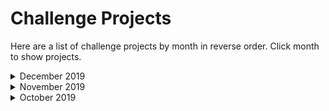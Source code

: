 # Challenge Projects
Here are a list of challenge projects by month in reverse order. Click month to show projects.

<details>
  <summary>December 2019</summary>

## Level 1

### Problem

The [Fibonacci sequence](https://en.wikipedia.org/wiki/Fibonacci_number) is defined by the following rule:

    F(1) = 1
    F(2) = 1
    F(n) = F(n-1) + F(n-2)

or, the next term is the sum of the previous two,

    1, 2, 3, 5, 8, 13, ...

Write a function which takes an integer "n" and outputs the n'th number in the Fibonacci sequence

For example:

    >>> F(6)
    13

### Ideas for Enhancment

There are multiple different ways to implement this, have you tried at least two different ways?

Try printing out the sequence, and see how long it takes to print 1000 terms

    1
    2
    3
    5
    8
    13
    ...

Try modifying your Fibonacci function to produce the [bi-directional sequence](https://en.wikipedia.org/wiki/Fibonacci_number#Sequence_properties) meaning the function is defined for negative numbers and zero too. 

Can you modify the program to print the Tribonaci sequence (first 3 terms are `1` and the next term is the sum of the previous 3 terms) or n-bonaci sequence (first n terms are `1` and the next term is the sum of the previous n terms).

## Level 2

### Problem

This problem is based on a Python Morsels exercise.

Write a function `count_words` that accepts a string and returns a `dict` or `Counter` that has the count of each word. e.g.

    >>> count_words("fun fun what fun is python")
    {'fun': 3, 'what': 1, 'is': 1, 'python': 1}
    >>> count_words("Don't stop coding in Python")
    {"Don't": 1, 'stop': 1, 'coding': 1, 'in': 1, 'Python': 1}

### Ideas for Enhancment

Have your function ignore case, and ignore punctuation outside of words:

    >>> count_words("Don't stop coding in Python!")
    {"don't": 1, 'stop': 1, 'coding': 1, 'in': 1, 'python': 1}

Try loading text from a file and counting it's works. Have your function accept either a string, or a file.

Try scraping text from a web page (Try `requests` and `beautifulsoup` libraries), and counting the words there. But don't count the tags, only the text

    <h>Hello World</h>
    <p>"HELLO WORLD" is a fun program which makes coding fun!<p>

    {"hello": 2, 'world': 2, 'is': 1, 'a': 1, 'fun': 2, 'program': 1, 'which': 1, 'makes': 1, 'coding': 1}

Consider having your function remove [stop words](https://en.wikipedia.org/wiki/Stop_words)

    <h>Hello World</h>
    <p>"HELLO WORLD" is a fun program which makes coding fun!<p>

    {"hello": 2, 'world': 2, 'fun': 2, 'coding': 1}

## Level 3

### Problem

Write a program which takes a list of integers 0, 1, and 2, and displays a triangle using the following rule: If two adjacent numbers are the same (e.g. 0 and 0), the number below will be the same (0), if two adjacent numbers are different (e.g. 2 and 0), the number below will be the other number (1), i.e.:

    0 + 0 = 0
    0 + 1 = 2
    1 + 1 = 1
    1 + 2 = 0
    2 + 2 = 2
    0 + 2 = 1

Example, given the input:

    >>> print_triangle([2, 2, 0, 1, 1, 0, 0, 1, 0, 1])

Print the triangle:

    2 2 0 1 1 0 0 1 0 1
     2 1 2 1 2 0 2 2 2
      0 0 0 0 1 1 2 2
       0 0 0 2 1 0 2
        0 0 1 0 2 1
         0 2 2 1 0
          1 2 0 2
           0 1 1
            2 1
             0

Write a function which finds the final number (the bottom corner) given an input list. e.g.

    >>> get_last_number([2, 2, 0, 1, 1, 0, 0, 1, 0, 1])
    0

The input example is length `n = 10` but can be any size.

The length of the input here is `n = 10`. Did you notice that with this size of input, the final number at the bottom of the tirangle (`0`) is always the result of combining the top two corners? This is true for a size 10 triangle, but not true for all sizes of triangle.

What other sizes of triangle does this rule work for?

### Ideas for Enhancment

How efficient can you make this? You have a short-cut for some sizes of triangle, can you use this to speed up computation of other sizes?

How efficient can you make this computation in terms of CPU time, memory? How large of a triangle can you compute the last row of in a reasonable amount of time?

</details>

<details>
  <summary>November 2019</summary>

## Level 1
Write a Python program which iterates the integers from 1 to 50. For multiples of three print "Fizz" instead of the number and for the multiples of five print "Buzz". For numbers which are multiples of both three and five print "FizzBuzz".

## Level 2
Have the user enter a 3-letter IATA code for an Airport (e.g LHR) and output the full name of the airport. You can get a list of the top 30  [here](https://www.world-airport-codes.com/world-top-30-airports.html). Wikipedia has a longer list [here](https://en.wikipedia.org/wiki/List_of_airports_by_IATA_and_ICAO_code).

Check that the input is three letters long - if not handle the error. 
_Hint_ - think about how you validate input (length and case), and what data structure you would use to store the code / name. 

## Level 3
Take as input opening hours as a string e.g. "Mo-Fr 08:00-12:00,13:00-17:30; Sa 08:00-12:00" and a specific DateTime and have the program tell you whether the business is open at that time or not. 

See this ([specification](https://wiki.openstreetmap.org/wiki/Key:opening_hours) ) for opening hours. 

It doesn't sound super advanced but it's kinda tricky when you get into handling errors an corner-cases and optimizing.

</details>

<details>
  <summary>October 2019</summary>

Build a functioning game of Hangman

</details>
